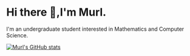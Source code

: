 # Hi there 👋,I'm Murl.
I'm an undergraduate student interested in Mathematics and Computer Science.

[![Murl's GitHub stats](https://github-readme-stats.vercel.app/api?username=Murl)](https://github.com/anuraghazra/github-readme-stats)
<!--
**yoursyllables/yoursyllables** is a ✨ _special_ ✨ repository because its `README.md` (this file) appears on your GitHub profile.

Here are some ideas to get you started:

- 🔭 I’m currently working on ...
- 🌱 I’m currently learning ...
- 👯 I’m looking to collaborate on ...
- 🤔 I’m looking for help with ...
- 💬 Ask me about ...
- 📫 How to reach me: ...
- 😄 Pronouns: ...
- ⚡ Fun fact: ...
-->
